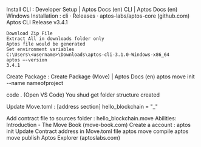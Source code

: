 Install CLI : Developer Setup | Aptos Docs (en)
CLI | Aptos Docs (en)
Windows Installation : cli · Releases · aptos-labs/aptos-core (github.com) 
Aptos CLI Release v3.4.1


	Download Zip File
	Extract All in downloads folder only
	Aptos file would be generated 
	Set environment variables
	C:\Users\<username>\Downloads\aptos-cli-3.1.0-Windows-x86_64
	aptos —-version
	3.4.1

Create Package : Create Package (Move) | Aptos Docs (en)
aptos move init --name nameofproject


code . (Open VS Code)
You shud get folder structure created

Update Move.toml : [address section] hello_blockchain = "_"

Add contract file to sources folder : hello_blockchain.move
Abilities: Introduction - The Move Book (move-book.com)
Create a account : aptos init
Update Contract address in Move.toml file 
aptos move compile
aptos move publish
Aptos Explorer (aptoslabs.com)
